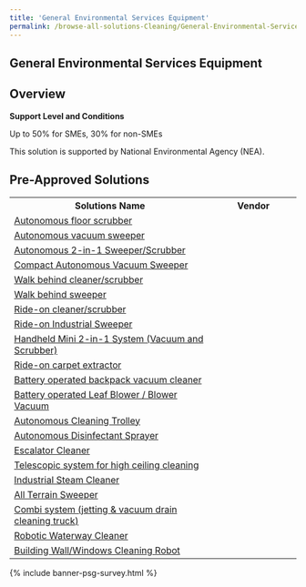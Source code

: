 ```yaml
---
title: 'General Environmental Services Equipment'
permalink: /browse-all-solutions-Cleaning/General-Environmental-Services-Equipment
---
```


## General Environmental Services Equipment
## Overview

**Support Level and Conditions**

Up to 50% for SMEs, 30% for non-SMEs

This solution is supported by National Environmental Agency (NEA).

## Pre-Approved Solutions

<table>
<tr>
<th style='width: auto;'><b>Solutions Name</b></th>
<th style='width: 30%;'><b>Vendor</b></th>
</tr>
<tr>
<td><a href='/productivity-solutions-grant/solutionrepo/eqt-Autonomous-floor-scrubbr-Clnng' target='_blank'>Autonomous floor scrubber</a><br></td>
<td></td>
</tr>
<tr>
<td><a href='/productivity-solutions-grant/solutionrepo/eqt-Autonomous-vcuum-swpr-Clnng' target='_blank'>Autonomous vacuum sweeper</a><br></td>
<td></td>
</tr>
<tr>
<td><a href='/productivity-solutions-grant/solutionrepo/eqt-Autonomous-2n1-SwprScrubbr-Clnng' target='_blank'>Autonomous 2-in-1 Sweeper/Scrubber</a><br></td>
<td></td>
</tr>
<tr>
<td><a href='/productivity-solutions-grant/solutionrepo/eqt-Compct-Autonomous-Vcuum-Swpr-Clnng' target='_blank'>Compact Autonomous Vacuum Sweeper</a><br></td>
<td></td>
</tr>
<tr>
<td><a href='/productivity-solutions-grant/solutionrepo/eqt-Wlk-bhnd-clnrscrubbr-Clnng' target='_blank'>Walk behind cleaner/scrubber</a><br></td>
<td></td>
</tr>
<tr>
<td><a href='/productivity-solutions-grant/solutionrepo/eqt-Wlk-bhnd-swpr-Clnng' target='_blank'>Walk behind sweeper</a><br></td>
<td></td>
</tr>
<tr>
<td><a href='/productivity-solutions-grant/solutionrepo/eqt-Rdon-clnrscrubbr-Clnng' target='_blank'>Ride-on cleaner/scrubber</a><br></td>
<td></td>
</tr>
<tr>
<td><a href='/productivity-solutions-grant/solutionrepo/eqt-Rdon-Industrl-Swpr-Clnng' target='_blank'>Ride-on Industrial Sweeper</a><br></td>
<td></td>
</tr>
<tr>
<td><a href='/productivity-solutions-grant/solutionrepo/eqt-Hndhld-Mn-2n1-sys-Vcuum-nd-Scrubbr-Clnng' target='_blank'>Handheld Mini 2-in-1 System (Vacuum and Scrubber)</a><br></td>
<td></td>
</tr>
<tr>
<td><a href='/productivity-solutions-grant/solutionrepo/eqt-Rdon-crpt-xtrctor-Clnng' target='_blank'>Ride-on carpet extractor</a><br></td>
<td></td>
</tr>
<tr>
<td><a href='/productivity-solutions-grant/solutionrepo/eqt-Bttry-oprtd-bckpck-vcuum-clnr-Clnng' target='_blank'>Battery operated backpack vacuum cleaner</a><br></td>
<td></td>
</tr>
<tr>
<td><a href='/productivity-solutions-grant/solutionrepo/eqt-Bttry-oprtd-Lf-Blowr-Blowr-Vcuum-Clnng' target='_blank'>Battery operated Leaf Blower / Blower Vacuum</a><br></td>
<td></td>
</tr>
<tr>
<td><a href='/productivity-solutions-grant/solutionrepo/eqt-Autonomous-Clnng-Trolly-Clnng' target='_blank'>Autonomous Cleaning Trolley</a><br></td>
<td></td>
</tr>
<tr>
<td><a href='/productivity-solutions-grant/solutionrepo/eqt-Autonomous-Dsnfctnt-Spryr-Clnng' target='_blank'>Autonomous Disinfectant Sprayer</a><br></td>
<td></td>
</tr>
<tr>
<td><a href='/productivity-solutions-grant/solutionrepo/eqt-Escltor-Clnr-Clnng' target='_blank'>Escalator Cleaner</a><br></td>
<td></td>
</tr>
<tr>
<td><a href='/productivity-solutions-grant/solutionrepo/eqt-Tlscopc-systm-for-hgh-clng-clnng-Clnng' target='_blank'>Telescopic system for high ceiling cleaning</a><br></td>
<td></td>
</tr>
<tr>
<td><a href='/productivity-solutions-grant/solutionrepo/eqt-Industrl-Stm-Clnr-Clnng' target='_blank'>Industrial Steam Cleaner</a><br></td>
<td></td>
</tr>
<tr>
<td><a href='/productivity-solutions-grant/solutionrepo/eqt-All-Trrn-Swpr-Clnng' target='_blank'>All Terrain Sweeper</a><br></td>
<td></td>
</tr>
<tr>
<td><a href='/productivity-solutions-grant/solutionrepo/eqt-Comb-systm-jttng-&-vcuum-drn-clnng-truck-Clnng' target='_blank'>Combi system (jetting & vacuum drain cleaning truck)</a><br></td>
<td></td>
</tr>
<tr>
<td><a href='/productivity-solutions-grant/solutionrepo/eqt-Robotc-Wtrwy-Clnr-Clnng' target='_blank'>Robotic Waterway Cleaner</a><br></td>
<td></td>
</tr>
<tr>
<td><a href='/productivity-solutions-grant/solutionrepo/eqt-Buldng-WllWndows-Clnng-Robot-Clnng' target='_blank'>Building Wall/Windows Cleaning Robot</a><br></td>
<td></td>
</tr>
</table>

{% include banner-psg-survey.html %}
